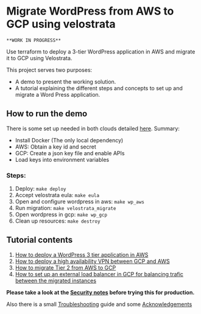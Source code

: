 # Migrate WordPress from AWS to GCP using velostrata

```
**WORK IN PROGRESS**
```

Use terraform to deploy a 3-tier WordPress application in AWS and migrate it to GCP using Velostrata.

This project serves two purposes:
- A demo to present the working solution.
- A tutorial explaining the different steps and concepts to set up and migrate a Word Press application.

## How to run the demo
There is some set up needed in both clouds detailed [here](docs/demo/PRE-REQUISITES.md). Summary:
- Install Docker (The only local dependency)
- AWS: Obtain a key id and secret
- GCP: Create a json key file and enable APIs
- Load keys into environment variables

### Steps:
1. Deploy: `make deploy`
2. Accept velostrata eula: `make eula`
3. Open and configure wordpress in aws: `make wp_aws`
4. Run migration: `make velostrata_migrate`
5. Open wordpress in gcp: `make wp_gcp`
6. Clean up resources: `make destroy`

## Tutorial contents
1. [How to deploy a WordPress 3 tier application in AWS](docs/tutorial/TUTORIAL.md)
2. [How to deploy a high availability VPN between GCP and AWS](docs/tutorial/TUTORIAL.md)
3. [How to migrate Tier 2 from AWS to GCP](docs/tutorial/TUTORIAL.md)
4. [How to set up an external load balancer in GCP for balancing trafic between the migrated instances](docs/tutorial/TUTORIAL.md)

**Please take a look at the [Security notes](docs/SECURITY_NOTES.md) before trying this for production.**

Also there is a small [Troubleshooting](docs/TROUBLE_SHOOTING) guide and some [Acknowledgements](docs/ACKNOELEDGEMENTS.md)
